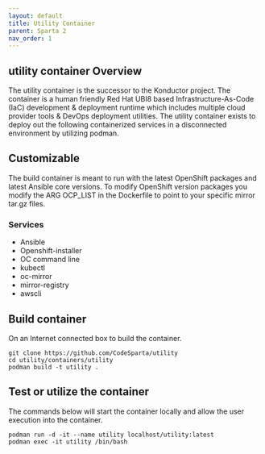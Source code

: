 ```yaml
---
layout: default
title: Utility Container
parent: Sparta 2
nav_order: 1
---
```

## utility container Overview

The utility container is the successor to the Konductor project. The container is a human friendly Red Hat UBI8 based Infrastructure-As-Code (IaC) development & deployment runtime which includes multiple cloud provider tools & DevOps deployment utilities. The utility container exists to deploy out the following containerized services in a disconnected environment by utilizing podman.

## Customizable
The build container is meant to run with the latest OpenShift packages and latest Ansible core versions. To modify OpenShift version packages you modify the ARG OCP_LIST in the Dockerfile to point to your specific mirror tar.gz files.

### Services   
  - Ansible
  - Openshift-installer
  - OC command line
  - kubectl
  - oc-mirror
  - mirror-registry
  - awscli

## Build container
On an Internet connected box to build the container.

```
git clone https://github.com/CodeSparta/utility
cd utility/containers/utility
podman build -t utility .
```

## Test or utilize the container

The commands below will start the container locally and allow the user execution into the container.
```
podman run -d -it --name utility localhost/utility:latest
podman exec -it utility /bin/bash
```
